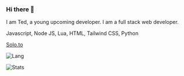 ### Hi there 👋

I am Ted, a young upcoming developer. I am a full stack web developer.

Javascript, Node JS, Lua, HTML, Tailwind CSS, Python

<a target="_blank" href="https://solo.to/spear">Solo.to</a>

![Lang](https://github-readme-stats.vercel.app/api/top-langs/?username=callmehspear&hide=css,html&langs_count=80&count_private=true)

![Stats](https://github-readme-stats.vercel.app/api?username=callmehspear&count_private=true)
